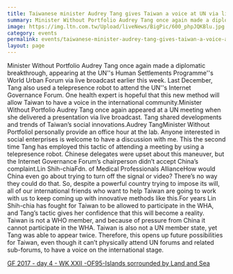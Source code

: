 ```yaml
---
title: Taiwanese minister Audrey Tang gives Taiwan a voice at UN via live broadcast
summary: Minister Without Portfolio Audrey Tang once again made a diplomatic breakthrough, appearing at the UN''s Human Settlements Programme''s World Urban Forum via live broadcast earlier this week.
image: https://img.ltn.com.tw/Upload/liveNews/BigPic/600_phpJQKBlu.jpg
category: events
permalink: events/taiwanese-minister-audrey-tang-gives-taiwan-a-voice-at-un-via-live-broadcast/
layout: page
---
```

Minister Without Portfolio Audrey Tang once again made a diplomatic breakthrough, appearing at the UN''s Human Settlements Programme''s World Urban Forum via live broadcast earlier this week.  Last December, Tang also used a telepresence robot to attend the UN''s Internet Governance Forum. One health expert is hopeful that this new method will allow Taiwan to have a voice in the international community.Minister Without Portfolio Audrey Tang once again appeared at a UN meeting when she delivered a presentation via live broadcast. Tang shared developments and trends of Taiwan’s social innovations.Audrey TangMinister Without PortfolioI personally provide an office hour at the lab. Anyone interested in social enterprises is welcome to have a discussion with me.  This the second time Tang has employed this tactic of attending a meeting by using a telepresence robot. Chinese delegates were upset about this maneuver, but the Internet Governance Forum’s chairperson didn’t accept China’s complaint.Lin Shih-chiaFdn. of Medical Professionals AllianceHow would China even go about trying to turn off the signal or video? There’s no way they could do that. So, despite a powerful country trying to impose its will, all of our international friends who want to help Taiwan are going to work with us to keep coming up with innovative methods like this.For years Lin Shih-chia has fought for Taiwan to be allowed to participate in the WHA, and Tang’s tactic gives her confidence that this will become a reality. Taiwan is not a WHO member, and because of pressure from China it cannot participate in the WHA. Taiwan is also not a UN member state, yet Tang was able to appear twice. Therefore, this opens up future possibilities for Taiwan, even though it can’t physically attend UN forums and related sub-forums, to have a voice on the international stage.

<a href="https://www.youtube.com/watch?time_continue=621&v=Fp01UjSm5r8" title="GF 2017 - day 4 - WK XXII -OF95-Islands sorrounded by Land and Sea">GF 2017 - day 4 - WK XXII -OF95-Islands sorrounded by Land and Sea</a>

